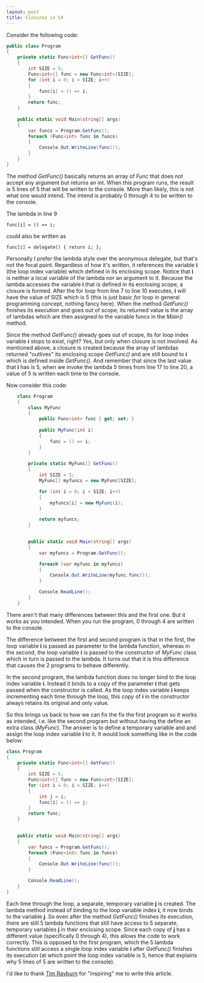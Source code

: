 ```yaml
---
layout: post
title: Closures in C#
---
```


Consider the following code:

```csharp
public class Program
{
	private static Func<int>[] GetFunc()
	{
		int SIZE = 5;
		Func<int>[] func = new Func<int>[SIZE];
		for (int i = 0; i < SIZE; i++)
		{
			func[i] = () => i;
		}
		return func;
	}
	
	public static void Main(string[] args)
	{
		var funcs = Program.GetFunc();
		foreach (Func<int> func in funcs)
		{
			Console.Out.WriteLine(func());
		}          
	}
}
```

The method *GetFunc()* basically returns an array of *Func* that does not accept any argument but returns an int. When this program runs, the result is 5 lines of 5 that will be written to the console.  More than likely, this is not what one would intend.  The intend is probably 0 through 4 to be written to the console.    

The lambda in line 9

    func[i] = () => i;

could also be written as

    func[i] = delegate() { return i; };

Personally I prefer the lambda style over the anonymous delegate, but that's not the focal point.  Regardless of how it's written, it references the variable **i** (the loop index variable) which defined in its enclosing scope.  Notice that **i** is neither a local variable of the lambda nor an argument to it.  Because the lambda accesses the variable **i** that is defined in its enclosing scope, a closure is formed.  After the for loop from line 7 to line 10 executes, **i** will have the value of SIZE which is 5 (this is just basic *for* loop in general programming concept, nothing fancy here). When the method *GetFunc()* finishes its execution and goes out of scope, its returned value is the array of lambdas which are then assigned to the variable funcs in the *Main()* method.

Since the method *GetFunc()* already goes out of scope, its for loop index variable **i** stops to exist, right?  Yes, but only when closure is not involved.  As mentioned above, a closure is created because the array of lambdas returned "outlives" its enclosing scope *GetFunc()* and are still bound to **i** which is defined inside *GetFunc()*.  And remember that since the last value that **i** has is 5, when we invoke the lambda 5 times from line 17 to line 20, a value of 5 is written each time to the console.

Now consider this code:

```csharp
	class Program
	{
		class MyFunc
		{
			public Func<int> func { get; set; }
	   
			public MyFunc(int i)
			{
				func = () => i;
			}
		}

		private static MyFunc[] GetFunc()
		{
			int SIZE = 5;
			MyFunc[] myfuncs = new MyFunc[SIZE];

			for (int i = 0; i < SIZE; i++)
			{
				myfuncs[i] = new MyFunc(i);
			}

			return myfuncs;
		}

	
		public static void Main(string[] args)
		{
			var myfuncs = Program.GetFunc();            

			foreach (var myfunc in myfuncs)
			{
				Console.Out.WriteLine(myfunc.func());
			}

			Console.ReadLine();
		}
	}
```

There aren't that many differences between this and the first one.  But it works as you intended.  When you run the program, 0 through 4 are written to the console.

The difference between the first and second program is that in the first, the loop variable **i** is passed as parameter to the lambda function, whereas in the second, the loop variable **i** is passed to the constructor of *MyFunc* class which in turn is passed to the lambda.  It turns out that it is this difference that causes the 2 programs to behave differently.

In the second program, the lambda function does no longer bind to the loop index variable **i**.  Instead it binds to a copy of the parameter **i** that gets passed when the constructor is called.  As the loop index variable **i** keeps incrementing each time through the loop, this copy of **i** in the constructor always retains its original and only value.   

So this brings us back to how we can fix the fix the first program so it works as intended, i.e. like the second program but without having the define an extra class (*MyFunc*).  The answer is to define a temporary variable and and assign the loop index variable **i** to it.  It would look something like in the code below:

```csharp
class Program
{
    private static Func<int>[] GetFunc()
    {
        int SIZE = 5;
        Func<int>[] func = new Func<int>[SIZE];
        for (int i = 0; i < SIZE; i++)
        {
            int j = i;
            func[i] = () => j;
        }
        return func;
    }

    
    public static void Main(string[] args)
    {
        var funcs = Program.GetFunc();
        foreach (Func<int> func in funcs)
        {
            Console.Out.WriteLine(func());
        }

        Console.ReadLine();
    }
}
```

Each time through the loop, a separate, temporary variable **j** is created.  The lambda method instead of binding to the loop variable index **i**, it now binds to the variable **j**.  So even after the method *GetFunc()* finishes its execution, there are still 5 lambda functions that still have access to 5 separate, temporary variables **j** in their enclosing scope.  Since each copy of **j** has a different value (specifically 0 through 4), this allows the code to work correctly.  This is opposed to the first program, which the 5 lambda functions still access a single loop index variable **i** after *GetFunc()* finishes its execution (at which point the loop index variable is 5, hence that explains why 5 lines of 5 are written to the console).

I'd like to thank [Tim Rayburn](http://timrayburn.net/) for "inspiring" me to write this article.
